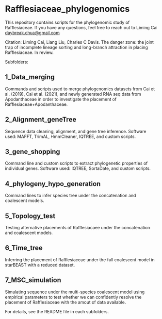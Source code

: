 # Rafflesiaceae_phylogenomics
This repository contains scripts for the phylogenomic study of Rafflesiaceae. If you have any questions, feel free to reach out to Liming Cai daybreak.chua@gmail.com

Citation: Liming Cai, Liang Liu, Charles C Davis. The danger zone: the joint trap of incomplete lineage sorting and long-branch attraction in placing Rafflesiaceae. In review.

Subfolders:

## 1_Data_merging

Commands and scripts used to merge phylogenomics datasets from Cai et al. (2019), Cai et al. (2021), and newly generated RNA seq data from Apodanthaceae in order to investigate the placement of Rafflesiaceae+Apodanthaceae.

## 2_Alignment_geneTree

Sequence data cleaning, alignment, and gene tree inference. Software used: MAFFT, TrimAL, HmmCleaner, IQTREE, and custom scripts.

## 3_gene_shopping

Command line and custom scripts to extract phylogenetic properties of individual genes. Software used: IQTREE, SortaDate, and custom scripts.

## 4_phylogeny_hypo_generation

Command lines to infer species tree under the concatenation and coalescent models.

## 5_Topology_test

Testing alternative placements of Rafflesiacaee under the concatenation and coalescent models.

## 6_Time_tree 

Inferring the placement of Rafflesiaceae under the full coalescent model in starBEAST with a reduced dataset.

## 7_MSC_simulation

Simulating sequence under the multi-species coalescent model using empirical parameters to test whether we can confidently resolve the placement of Rafflesiaceae with the amout of data available.

For details, see the README file in each subfolders.
